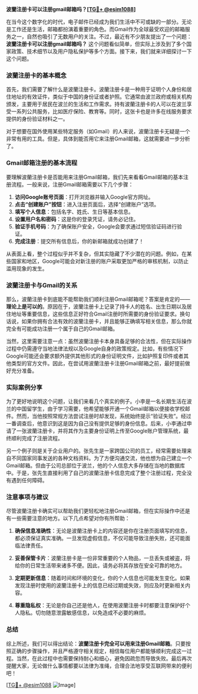 **波蘭注册卡可以注册gmail邮箱吗？[[TG💪+ @esim1088](https://t.me/s/esim1088)]**

在当今这个数字化的时代，电子邮件已经成为我们生活中不可或缺的一部分。无论是工作还是生活，邮箱都扮演着重要的角色。而Gmail作为全球最受欢迎的邮箱服务之一，自然也吸引了无数用户的关注。不过，最近有不少朋友提出了一个问题：**波蘭注册卡可以注册gmail邮箱吗？** 这个问题看似简单，但实际上涉及到了多个国家政策、技术细节以及用户隐私保护等多个方面。接下来，我们就来详细探讨一下这个问题。

### 波蘭注册卡的基本概念

首先，我们需要了解什么是波蘭注册卡。波蘭注册卡是一种用于证明个人身份和居住地址的有效证件，类似于中国的身份证或者护照。它通常由波兰政府或相关机构颁发，主要用于居民在波兰的生活和工作需求。持有波蘭注册卡的人可以在波兰享受一系列公共服务，比如医疗保险、教育等。同时，这张卡也是许多在线服务要求提供的身份验证材料之一。

对于想要在国外使用某些特定服务（如Gmail）的人来说，波蘭注册卡无疑是一个非常有用的工具。但是，具体到能否用它来注册Gmail邮箱，这就需要进一步分析了。

### Gmail邮箱注册的基本流程

要理解波蘭注册卡是否能用来注册Gmail邮箱，我们先来看看Gmail邮箱的基本注册流程。一般来说，注册Gmail邮箱需要以下几个步骤：

1. **访问Google账号页面**：打开浏览器并输入Google官方网址。
2. **点击“创建账户”按钮**：进入注册页面后，选择“创建账户”选项。
3. **填写个人信息**：包括名字、姓氏、生日等基本信息。
4. **设置用户名和密码**：这是你的登录凭证，请务必记住。
5. **验证手机号码**：为了确保账户安全，Google会要求通过短信验证码进行验证。
6. **完成注册**：提交所有信息后，你的新邮箱就成功创建了！

从表面上看，整个过程似乎并不复杂，但其实隐藏了不少潜在的问题。例如，在某些国家和地区，Google可能会对新注册的账户采取更加严格的审核机制，以防止滥用现象的发生。

### 波蘭注册卡与Gmail的关系

那么，波蘭注册卡到底能不能帮助我们顺利注册Gmail邮箱呢？答案是肯定的——**理论上是可以的**。原因在于，波蘭注册卡上记录了持卡人的姓名、出生日期以及居住地址等重要信息，这些信息正好符合Gmail注册时所需要的身份验证要求。换句话说，如果你拥有合法有效的波蘭注册卡，并且能够正确填写相关信息，那么你就完全有可能成功注册一个属于自己的Gmail邮箱。

当然，这里需要注意一点：虽然波蘭注册卡本身具备足够的合法性，但在实际操作过程中仍需遵守当地法律法规以及Google自身的政策规定。比如，有些情况下Google可能还会要求额外提供其他形式的身份证明文件，比如护照复印件或者其他类型的官方文件。因此，在尝试用波蘭注册卡注册Gmail邮箱之前，最好提前做好充分准备。

### 实际案例分享

为了更好地说明这个问题，让我们来看几个真实的例子。小李是一名长期生活在波兰的中国留学生，由于学习需要，他希望能够开通一个Gmail邮箱以便接收学校邮件。然而，当他按照常规方法尝试注册时却发现，系统始终提示“验证失败”。经过一番调查后，他意识到这是因为自己没有提供足够的身份信息。后来，小李通过申请了一张波蘭注册卡，并将其作为主要身份证明上传至Google账户管理系统，最终顺利完成了注册流程。

另一个例子则是关于企业用户的。张先生是一家跨国公司的员工，经常需要处理来自不同国家同事发送的各种文档资料。为了方便沟通交流，他也想为自己建立一个Gmail邮箱。但由于公司总部位于波兰，他的个人信息大多存储在当地的数据库中。于是，张先生直接利用了自己的波蘭注册卡信息完成了整个注册过程，完全没有遇到任何障碍。

### 注意事项与建议

尽管波蘭注册卡确实可以帮助我们更轻松地注册Gmail邮箱，但在实际操作中还是有一些需要注意的地方。以下几点希望对你有所帮助：

1. **确保信息准确性**：无论是波蘭注册卡上的内容还是你在注册页面填写的信息，都必须保证真实准确。一旦发现虚假信息，不仅可能导致注册失败，还可能面临法律责任。
   
2. **妥善保管卡片**：波蘭注册卡是一份非常重要的个人物品，一旦丢失或被盗，将给你的日常生活带来诸多不便。因此，请务必将其存放在安全可靠的地方。

3. **定期更新信息**：随着时间和环境的变化，你的个人信息也可能发生变化。如果发现注册时使用的波蘭注册卡上的信息已经过期或失效，则应及时更新相关内容。

4. **尊重隐私权**：无论是你自己还是他人，在使用波蘭注册卡时都要注意保护好个人隐私。切勿随意泄露敏感信息，以免造成不必要的麻烦。

### 总结

综上所述，我们可以得出结论：**波蘭注册卡完全可以用来注册Gmail邮箱**。只要按照正确的步骤操作，并且严格遵守相关规定，相信每位用户都能够顺利完成这一过程。当然，在此过程中也需要保持耐心和细心，避免因疏忽而导致失败。最后再次提醒大家，无论做什么事情都要以法律为准绳，合理合法地享受互联网带来的便利吧！

[[TG💪+ @esim1088](https://t.me/s/esim1088) ![Image](https://i.postimg.cc/4NQfJmqS/Snipaste-2025-05-13-00-14-12.png)]